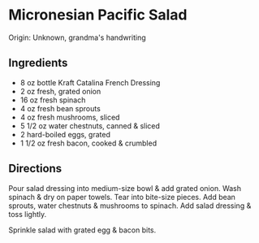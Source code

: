 # Micronesian Pacific Salad

Origin: Unknown, grandma's handwriting

## Ingredients

- 8 oz bottle Kraft Catalina French Dressing
- 2 oz fresh, grated onion
- 16 oz fresh spinach
- 4 oz fresh bean sprouts
- 4 oz fresh mushrooms, sliced
- 5 1/2 oz water chestnuts, canned & sliced
- 2 hard-boiled eggs, grated
- 1 1/2 oz fresh bacon, cooked & crumbled

## Directions

Pour salad dressing into medium-size bowl & add grated onion. Wash spinach & dry on paper towels. Tear into bite-size pieces. Add bean sprouts, water chestnuts & mushrooms to spinach. Add salad dressing & toss lightly.

Sprinkle salad with grated egg & bacon bits.
